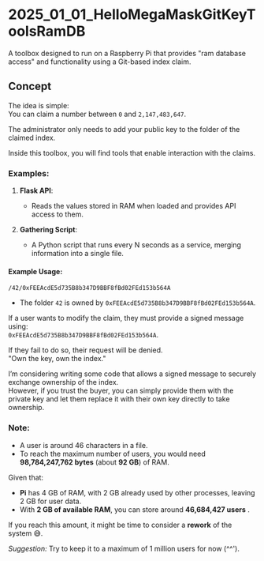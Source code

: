 

# 2025_01_01_HelloMegaMaskGitKeyToolsRamDB

A toolbox designed to run on a Raspberry Pi that provides "ram database access" and functionality using a Git-based index claim.

## Concept
The idea is simple:  
You can claim a number between `0` and `2,147,483,647`.

The administrator only needs to add your public key to the folder of the claimed index.

Inside this toolbox, you will find tools that enable interaction with the claims.

### Examples:
1. **Flask API**:  
   - Reads the values stored in RAM when loaded and provides API access to them.

2. **Gathering Script**:  
   - A Python script that runs every N seconds as a service, merging information into a single file.

#### Example Usage:
`/42/0xFEEAcdE5d735B8b347D9BBF8fBd02FEd153b564A`

- The folder `42` is owned by `0xFEEAcdE5d735B8b347D9BBF8fBd02FEd153b564A`.

If a user wants to modify the claim, they must provide a signed message using:  
`0xFEEAcdE5d735B8b347D9BBF8fBd02FEd153b564A`.  

If they fail to do so, their request will be denied.  
"Own the key, own the index."

I’m considering writing some code that allows a signed message to securely exchange ownership of the index.  
However, if you trust the buyer, you can simply provide them with the private key and let them replace it with their own key directly to take ownership.


### Note:

- A user is around 46 characters in a file.
- To reach the maximum number of users, you would need **98,784,247,762 bytes** (about **92 GB**) of RAM.

Given that:

- **Pi** has 4 GB of RAM, with 2 GB already used by other processes, leaving 2 GB for user data.
- With **2 GB of available RAM**, you can store around **46,684,427 users** .

If you reach this amount, it might be time to consider a **rework** of the system 😅.

_Suggestion:_ Try to keep it to a maximum of 1 million users for now (^^').








